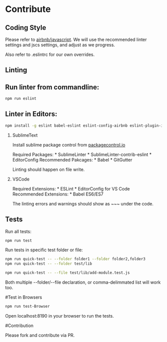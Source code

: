 # Contribute

Coding Style
---

Please refer to [airbnb/javascript](https://github.com/airbnb/javascript).
We will use the recommended linter settings and jscs settings, and adjust as we progress.

Also refer to .eslintrc for our own overrides.

Linting
---

Run linter from commandline:
---

```bash
npm run eslint
```
Linter in Editors:
---

```bash
npm install -g eslint babel-eslint eslint-config-airbnb eslint-plugin-import eslint-plugin-jsx-a11y eslint-plugin-react
```

1. SublimeText

    Install sublime package control from [packagecontrol.io](https://packagecontrol.io/installation)

    Required Packages:
        * SublimeLinter
        * SublimeLinter-contrib-eslint
        * EditorConfig
    Recommended Pakcages:
        * Babel
        * GitGutter

    Linting should happen on file write.

2. VSCode

    Required Extensions:
        * ESLint
        * EditorConfig for VS Code
    Recommended Extensions:
        * Babel ES6/ES7

    The linting errors and warnings should show as ~~~ under the code.


Tests
---

Run all tests:
```bash
npm run test
```

Run tests in specific test folder or file:
```bash
npm run quick-test -- --folder folder1 --folder folder2,folder3
npm run quick-test -- --folder test/lib

npm run quick-test -- --file test/lib/add-module.test.js
```
Both multiple --folder/--file declaration, or comma-delimmated list will work too.

#Test in Browsers

```bash
npm run test-Browser
```

Open localhost:8190 in your browser to run the tests.

#Contribution

Please fork and contribute via PR.

